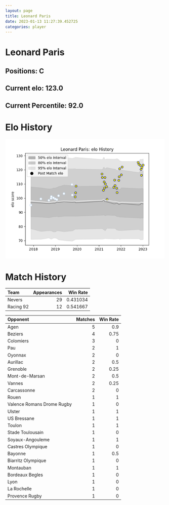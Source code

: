 ```yaml
---  
layout: page  
title: Leonard Paris  
date: 2023-01-13 11:27:39.452725  
categories: player  
---
```

# Leonard Paris

## Positions: C

## Current elo: 123.0

## Current Percentile: 92.0

# Elo History


![elo history](history_LeonardParis.png)
# Match History


| Team      |   Appearances |   Win Rate |
|:----------|--------------:|-----------:|
| Nevers    |            29 |   0.431034 |
| Racing 92 |            12 |   0.541667 |

| Opponent                   |   Matches |   Win Rate |
|:---------------------------|----------:|-----------:|
| Agen                       |         5 |       0.9  |
| Beziers                    |         4 |       0.75 |
| Colomiers                  |         3 |       0    |
| Pau                        |         2 |       1    |
| Oyonnax                    |         2 |       0    |
| Aurillac                   |         2 |       0.5  |
| Grenoble                   |         2 |       0.25 |
| Mont-de-Marsan             |         2 |       0.5  |
| Vannes                     |         2 |       0.25 |
| Carcassonne                |         2 |       0    |
| Rouen                      |         1 |       1    |
| Valence Romans Drome Rugby |         1 |       0    |
| Ulster                     |         1 |       1    |
| US Bressane                |         1 |       1    |
| Toulon                     |         1 |       1    |
| Stade Toulousain           |         1 |       0    |
| Soyaux-Angouleme           |         1 |       1    |
| Castres Olympique          |         1 |       0    |
| Bayonne                    |         1 |       0.5  |
| Biarritz Olympique         |         1 |       0    |
| Montauban                  |         1 |       1    |
| Bordeaux Begles            |         1 |       0    |
| Lyon                       |         1 |       0    |
| La Rochelle                |         1 |       0    |
| Provence Rugby             |         1 |       0    |